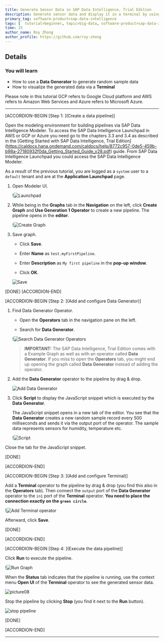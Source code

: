 ```yaml
---
title: Generate Sensor Data in SAP Data Intelligence, Trial Edition
description: Generate sensor data and display it in a terminal by using SAP Data Intelligence, Trial Edition.
primary_tag: software-product>sap-data-intelligence
tags: [  tutorial>beginner, topic>big-data, software-product>sap-data-intelligence ]
time: 15
author_name: Roy Zhong
author_profile: https://github.com/roy-zhong
---
```


## Details
### You will learn  
- How to use a **Data Generator** to generate random sample data
- How to visualize the generated data via a **Terminal**

Please note in this tutorial GCP refers to Google Cloud platform and AWS refers to Amazon Web Services and Azure refers to Microsoft Azure.

---

[ACCORDION-BEGIN [Step 1: ](Create a data pipeline)]

Open the modeling environment for building pipelines via SAP Data Intelligence Modeler. To access the SAP Data Intelligence Launchpad in AWS or GCP or Azure you need go to the chapters 3.3 and 3.4 as described in the [Getting Started with SAP Data Intelligence, Trial Edition] (https://caldocs.hana.ondemand.com/caldocs/help/8772c957-0de5-459b-b98a-27180932f0da_Getting_Started_Guide_v28.pdf) guide. From SAP Data Intelligence Launchpad you could access the SAP Data Intelligence Modeler.

As a result of the previous tutorial, you are logged as a `system` user to a `default` tenant and are at the **Application Launchpad** page.

1. Open Modeler UI.

    !![Launchpad](datahub-trial-v2-pipelines-part01-0.png)

2. While being in the **Graphs** tab in the **Navigation** on the left, click **Create Graph** and **Use Generation 1 Operator** to create a new pipeline. The pipeline opens in the **editor**.

    !![Create Graph](datahub-trial-v2-pipelines-part01-1.png)

3. Save graph.

    - Click **Save**.

    - Enter **Name** as `test.myFirstPipeline`.

    - Enter **Description** as `My first pipeline` in the **pop-up window**.

    - Click **OK**.

    ![Save](datahub-trial-v2-pipelines-part01-2.png)

[DONE]
[ACCORDION-END]

[ACCORDION-BEGIN [Step 2: ](Add and configure Data Generator)]

1. Find Data Generator Operator.

    - Open the **Operators** tab in the navigation pane on the left.

    - Search for **Data Generator**.

    !![Search Data Generator Operators](datahub-trial-v2-pipelines-part01-3.png)

    >**IMPORTANT:** The SAP Data Intelligence, Trial Edition comes with a Example Graph as well as with an operator called **Data Generator**. If you miss to open the **Operators** tab, you might end up opening the graph called **Data Generator** instead of adding the operator.

2. Add the **Data Generator** operator to the pipeline by drag & drop.

    ![Add Data Generator](datahub-trial-v2-pipelines-part01-4.png)

3. Click **Script** to display the JavaScript snippet which is executed by the **Data Generator**.

    The JavaScript snippet opens in a new tab of the editor. You see that the **Data Generator** creates a new random sample record every 500 milliseconds and sends it via the output port of the operator. The sample data represents sensors for humidity, temperature etc.

    !![Script](datahub-trial-v2-pipelines-part01-5.png)

Close the tab for the JavaScript snippet.

[DONE]

[ACCORDION-END]


[ACCORDION-BEGIN [Step 3: ](Add and configure Terminal)]

Add a **Terminal** operator to the pipeline by drag & drop (you find this also in the **Operators** tab). Then connect the `output` port of the **Data Generator** operator to the `in1` port of the **Terminal** operator. **You need to place the connection exactly on the `green circle`**.

!![Add Terminal operator](datahub-trial-v2-pipelines-part01-6.png)

Afterward, click **Save**.

[DONE]

[ACCORDION-END]

[ACCORDION-BEGIN [Step 4: ](Execute the data pipeline)]

Click **Run** to execute the pipeline.

!![Run Graph](datahub-trial-v2-pipelines-part01-7.png)

When the **Status** tab indicates that the pipeline is running, use the context menu **Open UI** of the **Terminal** operator to see the generated sensor data.

![picture08](datahub-trial-v2-pipelines-part01-8.png)

Stop the pipeline by clicking **Stop** (you find it next to the **Run** button).

![stop pipeline](stop-pipeline.png)

[DONE]

[ACCORDION-END]

---
